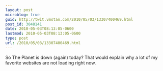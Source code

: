 ```yaml
---
layout: post
microblog: true
guid: http://twit.vmstan.com/2010/05/03/13307400469.html
post_id: 3048141
date: 2010-05-03T08:13:05-0600
lastmod: 2010-05-03T08:13:05-0600
type: post
url: /2010/05/03/13307400469.html
---
```

So The Planet is down (again) today? That would explain why a lot of my favorite websites are not loading right now.
